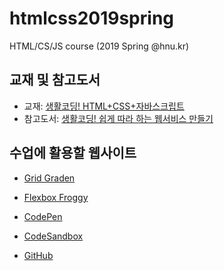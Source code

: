 # htmlcss2019spring
HTML/CS/JS course (2019 Spring @hnu.kr)

## 교재 및 참고도서
 * 교재: [생활코딩! HTML+CSS+자바스크립트](http://wikibook.co.kr/html-css-js/)
 * 참고도서: [생활코딩! 쉽게 따라 하는 웹서비스 만들기](http://wikibook.co.kr/coding-everybody/)

## 수업에 활용할 웹사이트

 * [Grid Graden](https://cssgridgarden.com/)

 * [Flexbox Froggy](https://flexboxfroggy.com/)

 * [CodePen](https://codepen.io/)

 * [CodeSandbox](https://codesandbox.io/)

 * [GitHub](https://github.com/)
